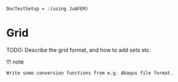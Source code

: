 ```@meta
DocTestSetup = :(using JuAFEM)
```

# Grid
TODO: Describe the grid format, and how to add sets etc.

!!! note

    Write some conversion functions from e.g. Abaqus file format.
